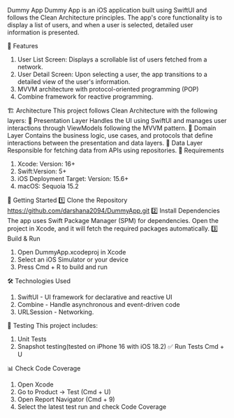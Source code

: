 Dummy App
Dummy App is an iOS application built using SwiftUI and follows the Clean Architecture principles. The app's core functionality is to display a list of users, and when a user is selected, detailed user information is presented.

📌 Features
1. User List Screen: Displays a scrollable list of users fetched from a network.
2. User Detail Screen: Upon selecting a user, the app transitions to a detailed view of the user's information.
3. MVVM architecture with protocol-oriented programming (POP)
4. Combine framework for reactive programming.

🏗️ Architecture
This project follows Clean Architecture with the following layers:
🔹 Presentation Layer
Handles the UI using SwiftUI and manages user interactions through ViewModels following the MVVM pattern.
🔹 Domain Layer
Contains the business logic, use cases, and protocols that define interactions between the presentation and data layers.
🔹 Data Layer
Responsible for fetching data from APIs using repositories.
🔧 Requirements
  1. Xcode: Version: 16+
  2. Swift:Version: 5+
  3. iOS Deployment Target: Version: 15.6+
  4. macOS: Sequoia 15.2

🚀 Getting Started
1️⃣ Clone the Repository
https://github.com/darshana2094/DummyApp.git
2️⃣ Install Dependencies
The app uses Swift Package Manager (SPM) for dependencies. Open the project in Xcode, and it will fetch the required packages automatically.
3️⃣ Build & Run
1. Open DummyApp.xcodeproj in Xcode
2. Select an iOS Simulator or your device
3. Press Cmd + R to build and run

🛠️ Technologies Used
1. SwiftUI - UI framework for declarative and reactive UI
2. Combine - Handle asynchronous and event-driven code
3. URLSession - Networking.

🧪 Testing
This project includes:
1. Unit Tests
2. Snapshot testing(tested on iPhone 16 with iOS 18.2)
✅ Run Tests
Cmd + U

📊 Check Code Coverage
1. Open Xcode
2. Go to Product → Test (Cmd + U)
3. Open Report Navigator (Cmd + 9)
4. Select the latest test run and check Code Coverage
